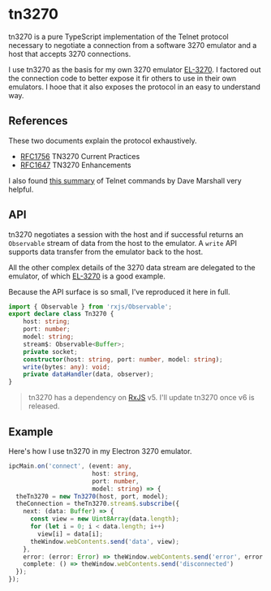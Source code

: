 # tn3270

tn3270 is a pure TypeScript implementation of the Telnet protocol necessary to negotiate a connection from a software 3270 emulator and a host that accepts 3270 connections.

I use tn3270 as the basis for my own 3270 emulator [EL-3270](https://github.com/mflorence99/el-3270). I factored out the connection code to better expose it fir others to use in their own emulators. I hooe that it also exposes the protocol in an easy to understand way.

## References

These two documents explain the protocol exhaustively.

* [RFC1756](https://tools.ietf.org/html/rfc1576) TN3270 Current Practices
* [RFC1647](https://tools.ietf.org/html/rfc1647) TN3270 Enhancements

I also found [this summary](http://users.cs.cf.ac.uk/Dave.Marshall/Internet/node141.html) of Telnet commands by Dave Marshall very helpful.

## API

tn3270 negotiates a session with the host and if successful returns an `Observable` stream of data from the host to the emulator. A `write` API supports data transfer from the emulator back to the host.

All the other complex details of the 3270 data stream are delegated to the emulator, of which [EL-3270](https://github.com/mflorence99/el-3270) is a good example.

Because the API surface is so small, I've reproduced it here in full.

```typescript
import { Observable } from 'rxjs/Observable';
export declare class Tn3270 {
    host: string;
    port: number;
    model: string;
    stream$: Observable<Buffer>;
    private socket;
    constructor(host: string, port: number, model: string);
    write(bytes: any): void;
    private dataHandler(data, observer);
}
```

> tn3270 has a dependency on [RxJS](http://reactivex.io/rxjs/) v5. I'll update tn3270 once v6 is released.

## Example

Here's how I use tn3270 in my Electron 3270 emulator.

```typescript
ipcMain.on('connect', (event: any,
                       host: string,
                       port: number,
                       model: string) => {
  theTn3270 = new Tn3270(host, port, model);
  theConnection = theTn3270.stream$.subscribe({
    next: (data: Buffer) => {
      const view = new Uint8Array(data.length);
      for (let i = 0; i < data.length; i++)
        view[i] = data[i];
      theWindow.webContents.send('data', view);
    },
    error: (error: Error) => theWindow.webContents.send('error', error.message),
    complete: () => theWindow.webContents.send('disconnected')
  });
});
```
